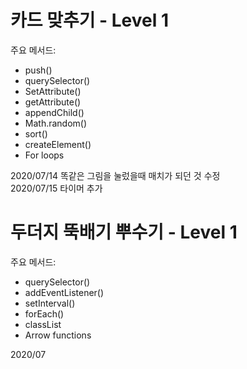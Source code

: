 # 카드 맞추기 - Level 1

주요 메서드:    
- push() 
- querySelector()   
- SetAttribute()    
- getAttribute()  
- appendChild()  
- Math.random()  
- sort()   
- createElement() 
- For loops  

2020/07/14 똑같은 그림을 눌렀을때 매치가 되던 것 수정  
2020/07/15 타이머 추가

# 두더지 뚝배기 뿌수기 - Level 1

주요 메서드:  
- querySelector()  
- addEventListener()  
- setInterval()   
- forEach()  
- classList  
- Arrow functions  

2020/07
